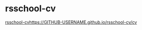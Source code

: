# rsschool-cv
[rsschool-cv](https://GarikMSK.github.io/rsschool-cv/cv)https://GITHUB-USERNAME.github.io/rsschool-cv/cv
